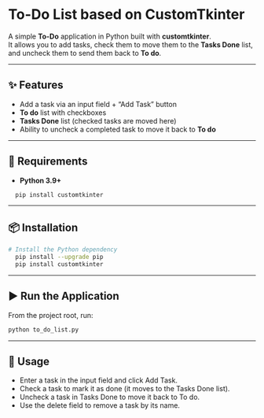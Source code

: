 # To-Do List based on CustomTkinter

A simple **To-Do** application in Python built with **customtkinter**.  
It allows you to add tasks, check them to move them to the **Tasks Done** list, and uncheck them to send them back to **To do**.

---

## ✨ Features

- Add a task via an input field + “Add Task” button  
- **To do** list with checkboxes  
- **Tasks Done** list (checked tasks are moved here)  
- Ability to uncheck a completed task to move it back to **To do**  

---

## 🧰 Requirements

- **Python 3.9+**  
```bash
  pip install customtkinter
```
---

## 📦 Installation
 
```bash
# Install the Python dependency
  pip install --upgrade pip
  pip install customtkinter
```
---
## ▶️ Run the Application
From the project root, run:
```bash
python to_do_list.py
```

---

## 📝 Usage
- Enter a task in the input field and click Add Task.
- Check a task to mark it as done (it moves to the Tasks Done list).
- Uncheck a task in Tasks Done to move it back to To do.
- Use the delete field to remove a task by its name.

